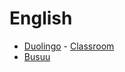 # English
* [Duolingo](https://www.duolingo.com/KhanhLVH) - [Classroom](https://www.duolingo.com/o/xcfdzj)
* [Busuu](https://www.busuu.com)
